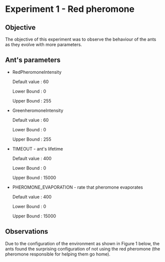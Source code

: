 # Experiment 1 - Red pheromone

## Objective
The objective of this experiment was to observe the behaviour of the ants as they evolve with more parameters.

## Ant's parameters 
- RedPheromoneIntensity

  Default value : 60
  
  Lower Bound : 0
  
  Upper Bound : 255
  
- GreenheromoneIntensity

  Default value : 60
  
  Lower Bound : 0
  
  Upper Bound : 255

- TIMEOUT - ant's lifetime

  Default value : 400
  
  Lower Bound : 0
  
  Upper Bound : 15000

- PHEROMONE_EVAPORATION - rate that pheromone evaporates

  Default value : 400
  
  Lower Bound : 0
  
  Upper Bound : 15000

## Observations

  Due to the configuration of the environment as shown in Figure 1 below, the ants found the surprising configuration of not using the red pheromone (the pheromone responsible for helping them go home).

  


